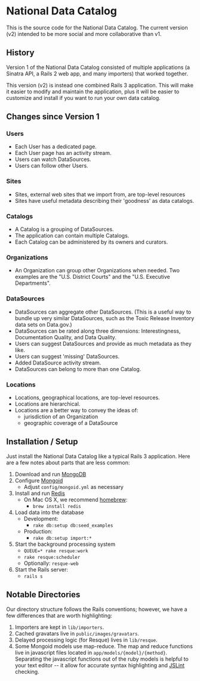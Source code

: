 # National Data Catalog

This is the source code for the National Data Catalog. The current version (v2) intended to be more social and more collaborative than v1.

## History

Version 1 of the National Data Catalog consisted of multiple applications (a Sinatra API, a Rails 2 web app, and many importers) that worked together.

This version (v2) is instead one combined Rails 3 application. This will make it easier to modify and maintain the application, plus it will be easier to customize and install if you want to run your own data catalog.

## Changes since Version 1

### Users

* Each User has a dedicated page.
* Each User page has an activity stream.
* Users can watch DataSources.
* Users can follow other Users.

### Sites

* Sites, external web sites that we import from, are top-level resources
* Sites have useful metadata describing their 'goodness' as data catalogs.

### Catalogs

* A Catalog is a grouping of DataSources.
* The application can contain multiple Catalogs.
* Each Catalog can be administered by its owners and curators.

### Organizations

* An Organization can group other Organizations when needed. Two examples are the "U.S. District Courts" and the "U.S. Executive Departments".

### DataSources

* DataSources can aggregate other DataSources. (This is a useful way to bundle up very similar DataSources, such as the Toxic Release Inventory data sets on Data.gov.)
* DataSources can be rated along three dimensions: Interestingness, Documentation Quality, and Data Quality.
* Users can suggest DataSources and provide as much metadata as they like.
* Users can suggest 'missing' DataSources.
* Added DataSource activity stream.
* DataSources can belong to more than one Catalog.

### Locations

* Locations, geographical locations, are top-level resources.
* Locations are hierarchical.
* Locations are a better way to convey the ideas of:
    * jurisdiction of an Organization
    * geographic coverage of a DataSource

## Installation / Setup

Just install the National Data Catalog like a typical Rails 3 application. Here are a few notes about parts that are less common:

1. Download and run [MongoDB](http://mongodb.org)
2. Configure [Mongoid](http://mongoid.org)
    * Adjust `config/mongoid.yml` as necessary
3. Install and run [Redis](http://code.google.com/p/redis/)
    * On Mac OS X, we recommend [homebrew](http://http://mxcl.github.com/homebrew/):
        * `brew install redis`
4. Load data into the database
    * Development:
        * `rake db:setup db:seed_examples`
    * Production:
        * `rake db:setup import:*`
5. Start the background processing system
    * `QUEUE=* rake resque:work`
    * `rake resque:scheduler`
    * Optionally: `resque-web`
6. Start the Rails server:
    * `rails s`

## Notable Directories

Our directory structure follows the Rails conventions; however, we have a few differences that are worth highlighting:

1. Importers are kept in `lib/importers`.
2. Cached gravatars live in `public/images/gravatars`.
3. Delayed processing logic (for Resque) lives in `lib/resque`.
4. Some Mongoid models use map-reduce. The map and reduce functions live in javascript files located in `app/models/{model}/{method}`. Separating the javascript functions out of the ruby models is helpful to your text editor -- it allow for accurate syntax highlighting and [JSLint](http://www.jslint.com/) checking.
